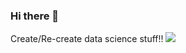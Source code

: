 ### Hi there 👋

Create/Re-create data science stuff!!
![](https://komarev.com/ghpvc/?username=your-github-username&color=green)
